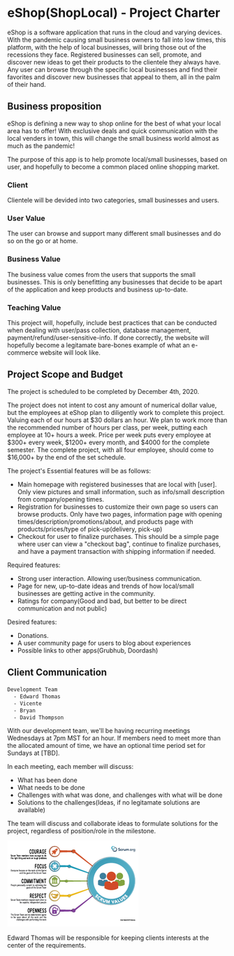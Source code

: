 # eShop(ShopLocal) - Project Charter

eShop is a software application that runs in the cloud and varying devices. With the pandemic causing small business owners to fall into low times, this platform, with the help of local businesses, will bring those out of the recessions they face. Registered businesses can sell, promote, and discover new ideas to get their products to the clientele they always have. Any user can browse through the specific local businesses and find their favorites and discover new businesses that appeal to them, all in the palm of their hand.

## Business proposition

eShop is defining a new way to shop online for the best of what your local area has to offer! With exclusive deals and quick communication with the local venders in town, this will change the small business world almost as much as the pandemic!

The purpose of this app is to help promote local/small businesses, based on user, and hopefully to become a common placed online shopping market.

### Client

Clientele will be devided into two categories, small businesses and users.

### User Value

The user can browse and support many different small businesses and do so on the go or at home.

### Business Value

The business value comes from the users that supports the small businesses. This is only benefitting any businesses that decide to be apart of the application and keep products and business up-to-date.

### Teaching Value

This project will, hopefully, include best practices that can be conducted when dealing with user/pass collection, database management, payment/refund/user-sensitive-info. If done correctly, the website will hopefully become a legitamate bare-bones example of what an e-commerce website will look like.

## Project Scope and Budget

The project is scheduled to be completed by December 4th, 2020.

The project does not intent to cost any amount of numerical dollar value, but the employees at eShop plan to diligently work to complete this project. Valuing each of our hours at $30 dollars an hour. We plan to work more than the recommended number of hours per class, per week, putting each employee at 10+ hours a week. Price per week puts every employee at $300+ every week, $1200+ every month, and $4000 for the complete semester. The complete project, with all four employee, should come to $16,000+ by the end of the set schedule.

The project's Essential features will be as follows:
  - Main homepage with registered businesses that are local with [user]. Only view pictures and small information, such as info/small description from company/opening times.
  - Registration for businesses to customize their own page so users can browse products. Only have two pages, information page with opening times/description/promotions/about, and products page with products/prices/type of pick-up(delivery, pick-up)
  - Checkout for user to finalize purchases. This should be a simple page where user can view a "checkout bag", continue to finalize purchases, and have a payment transaction with shipping information if needed.

Required features:
  - Strong user interaction. Allowing user/business communication.
  - Page for new, up-to-date ideas and trends of how local/small businesses are getting active in the community. 
  - Ratings for company(Good and bad, but better to be direct communication and not public)

Desired features:
  - Donations.
  - A user community page for users to blog about experiences
  - Possible links to other apps(Grubhub, Doordash)
  
## Client Communication

    Development Team
      - Edward Thomas
      - Vicente
      - Bryan
      - David Thompson
     
With our development team, we'll be having recurring meetings Wednesdays at 7pm MST for an hour. If members need to meet more than the allocated amount of time, we have an optional time period set for Sundays at [TBD]. 

In each meeting, each member will discuss:
  - What has been done
  - What needs to be done
  - Challenges with what was done, and challenges with what will be done
  - Solutions to the challenges(Ideas, if no legitamate solutions are available)
  
The team will discuss and collaborate ideas to formulate solutions for the project, regardless of position/role in the milestone.

![Image of Scrum](https://github.com/Eshop-project/Milestone_1/blob/master/Scrum.png)

Edward Thomas will be responsible for keeping clients interests at the center of the requirements.
